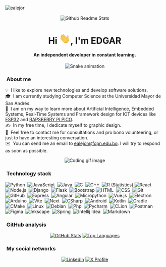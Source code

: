 <p align="left"> 
    <img src="https://komarev.com/ghpvc/?username=ealejor&label=Profile%20views&color=0e75b6&style=flat" alt="ealejor" />
</p>

<div align="center">
    <img 
        width="100px" 
        src="https://res.cloudinary.com/anuraghazra/image/upload/v1594908242/logo_ccswme.svg"
        align="center" alt="Github Readme Stats" 
    />
    <h1>Hi <img width="35" src="https://github.com/1999AZZAR/1999AZZAR/blob/main/resources/img/waving.gif" alt="">, I'm EDGAR</h1>
    <h4>An independent developer in constant learning.</h4>
</div>

<div align="center"> 
<img src="https://raw.githubusercontent.com/maurodesouza/maurodesouza/output/snake.svg" alt="Snake animation" />
</div>

### &nbsp;About me

💡 &nbsp;I like to explore new technologies and develop software solutions.\
🎓 &nbsp;I am currently studying Computer Science at the Universidad Mayor de San Andrés.\
🌱 &nbsp;I am on my way to learn more about Artificial Intelligence, Embedded Systems, Real-Time Systems and
Framework
design for IOT devices like [ESP32](https://www.espressif.com/)
and [RAPSBERRY PI PICO](https://www.raspberrypi.com/products/raspberry-pi-pico/).\
✍️ &nbsp;In my free time, I dedicate myself to graphic design.\
💬 &nbsp;Feel free to contact me for consultations and pro bono volunteering, or just to have an interesting
conversation.\
✉️ &nbsp;You can send me an email to ealejor@fcpn.edu.bo. I will try to respond as soon as possible.

<div align="center">
    <img
        width="200" 
        height="200" 
        src="https://raw.githubusercontent.com/royrustdev/royrustdev/main/assets/img/coding.gif" 
        alt="Coding gif image" 
    />
</div>

### &nbsp;Technology stack

![Python](https://img.shields.io/badge/-Python-05122A?style=flat&logo=python)&nbsp;
![JavaScript](https://img.shields.io/badge/-JavaScript-05122A?style=flat&logo=javascript)&nbsp;
![Java](https://img.shields.io/badge/-Java-05122A?style=flat&logo=Java&logoColor=FFA518)&nbsp;
![C](https://img.shields.io/badge/-C-05122A?style=flat&logo=C&logoColor=A8B9CC)&nbsp;
![C++](https://img.shields.io/badge/-C++-05122A?style=flat&logo=C%2B%2B&logoColor=00599C)&nbsp;
![R (Statistics)](https://img.shields.io/badge/-R-05122A?style=flat&logo=R&logoColor=276DC3)
![React](https://img.shields.io/badge/-React-05122A?style=flat&logo=react)&nbsp;
![Node.js](https://img.shields.io/badge/-Node.js-05122A?style=flat&logo=node.js)&nbsp;
![Django](https://img.shields.io/badge/-Django-05122A?style=flat&logo=django&logoColor=092E20)&nbsp;
![Flask](https://img.shields.io/badge/-Flask-05122A?style=flat&logo=flask)&nbsp;
![Bootstrap](https://img.shields.io/badge/-Bootstrap-05122A?style=flat&logo=bootstrap&logoColor=563D7C)
![HTML](https://img.shields.io/badge/-HTML-05122A?style=flat&logo=HTML5)&nbsp;
![CSS](https://img.shields.io/badge/-CSS-05122A?style=flat&logo=CSS3&logoColor=1572B6)&nbsp;
![Git](https://img.shields.io/badge/-Git-05122A?style=flat&logo=git)&nbsp;
![GitHub](https://img.shields.io/badge/-GitHub-05122A?style=flat&logo=github)&nbsp;
![Express](https://img.shields.io/badge/-Express-05122A?style=flat&logo=express)&nbsp;
![Angular](https://img.shields.io/badge/-Angular-05122A?style=flat&logo=angular)&nbsp;
![Micropython](https://img.shields.io/badge/-Micropython-05122A?style=flat&logo=micropython)&nbsp;
![Vue.js](https://img.shields.io/badge/-Vue.js-05122A?style=flat&logo=vue.js)&nbsp;
![Electron](https://img.shields.io/badge/-Electron-05122A?style=flat&logo=electron)&nbsp;
![Arduino](https://img.shields.io/badge/-Arduino-05122A?style=flat&logo=arduino)&nbsp;
![Vite](https://img.shields.io/badge/-Vite-05122A?style=flat&logo=vite)&nbsp;
![Next](https://img.shields.io/badge/-Next.js-05122A?style=flat&logo=next.js)&nbsp;
![CSharp](https://img.shields.io/badge/-CSharp-05122A?style=flat&logo=csharp)&nbsp;
![Android](https://img.shields.io/badge/-Android-05122A?style=flat&logo=android)&nbsp;
![Kotlin](https://img.shields.io/badge/-Kotlin-05122A?style=flat&logo=kotlin)&nbsp;
![Gradle](https://img.shields.io/badge/-Gradle-05122A?style=flat&logo=gradle)&nbsp;
![CMake](https://img.shields.io/badge/-CMake-05122A?style=flat&logo=cmake)&nbsp;
![Linux](https://img.shields.io/badge/-Linux-05122A?style=flat&logo=linux)&nbsp;
![Debian](https://img.shields.io/badge/-Debian-05122A?style=flat&logo=debian)&nbsp;
![Php](https://img.shields.io/badge/-Php-05122A?style=flat&logo=php)&nbsp;
![Pycharm](https://img.shields.io/badge/-Pycharm-05122A?style=flat&logo=pycharm)&nbsp;
![CLion](https://img.shields.io/badge/-CLion-05122A?style=flat&logo=clion)&nbsp;
![Postman](https://img.shields.io/badge/-Postman-05122A?style=flat&logo=postman)&nbsp;
![Figma](https://img.shields.io/badge/-Figma-05122A?style=flat&logo=figma)&nbsp;
![Inkscape](https://img.shields.io/badge/-Inkscape-05122A?style=flat&logo=inkscape)&nbsp;
![Spring](https://img.shields.io/badge/-Spring-05122A?style=flat&logo=spring)&nbsp;
![Intellij Idea](https://img.shields.io/badge/-IntellijIdea-05122A?style=flat&logo=intellijidea)&nbsp;
![Markdown](https://img.shields.io/badge/-Markdown-05122A?style=flat&logo=markdown)

### &nbsp;GitHub analysis

<div align="center">

[![GitHub Stats](https://github-readme-stats-eight-theta.vercel.app/api?username=ealejor&show_icons=true&theme=algolia&include_all_commits=true&count_private=true)](https://github.com/ealejor)
[![Top Languages](https://github-readme-stats-eight-theta.vercel.app/api/top-langs/?username=ealejor&layout=compact&langs_count=8&theme=algolia)](https://github.com/ealejor)

</div>

### &nbsp;My social networks

<div align="center">

[![LinkedIn](https://img.shields.io/badge/linkedin-%2300acee.svg?color=405DE6&style=for-the-badge&logo=linkedin&logoColor=white)](https://www.linkedin.com/in/ealejor)
[![X Profile](https://img.shields.io/badge/x-%2300acee.svg?color=000000&style=for-the-badge&logo=x&logoColor=white)](https://twitter.com/e_alejo_r)

</div>
